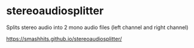 # stereoaudiosplitter
Splits stereo audio into 2 mono audio files (left channel and right channel)

https://smashhits.github.io/stereoaudiosplitter/
